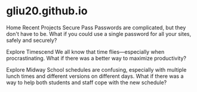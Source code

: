 # gliu20.github.io

Home
Recent Projects
Secure Pass
Passwords are complicated, but they don't have to be. What if you could use a single password for all your sites, safely and securely?

Explore
Timescend
We all know that time flies—especially when procrastinating. What if there was a better way to maximize productivity?

Explore
Midway
School schedules are confusing, especially with multiple lunch times and different versions on different days. What if there was a way to help both students and staff cope with the new schedule?

